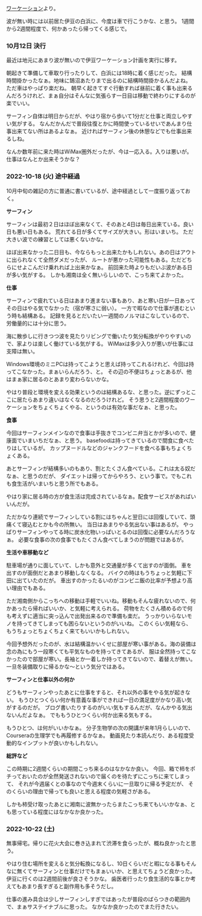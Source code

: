 [ワーケーション](%E3%83%AF%E3%83%BC%E3%82%B1%E3%83%BC%E3%82%B7%E3%83%A7%E3%83%B3)より。

波が無い時には以前居た伊豆の白浜に、今度は車で行こうかな、と思う。
1週間から2週間程度で、何かあったら帰ってくる感じで。

### 10月12日 決行

最近は地元にあまり波が無いので伊豆ワーケーション計画を実行に移す。

朝起きて準備して車取り行ったりして、白浜には18時に着く感じだった。
結構時間掛かったなぁ。地味に鵠沼あたりまで出るのに結構時間掛かるんだよね。
ただ車はやっぱり楽だね。
朝早く起きてすぐ行動すれば昼前に着く事も出来るんだろうけれど、まぁ自分はそんなに気張らす一日目は移動で終わりにするのが楽でいい。

サーフィン自体は明日からだが、やはり宿から歩いて1分だと仕事と両立しやすい気がする。
なんだかんだで普段往復とかに時間使っているせいであんまり仕事出来てない所はあるよなぁ。
近ければサーフィン後の休憩などでも仕事出来るしね。

なんか数年前に来た時はWiMax圏外だったが、今は一応入る。入りは悪いが。
仕事はなんとか出来そうかな？

### 2022-10-18 (火) 途中経過

10月中旬の雑記の方に普通に書いているが、途中経過として一度振り返っておく。

**サーフィン**

サーフィンは最初２日はほぼ出来なくて、そのあと4日は毎日出来ている。良い日も悪い日もある。
荒れてる日が多くてサイズが大きい。形はいまいち。
ただ大きい波での練習としては悪くないかな。

ほぼ出来なかった二日目も、今ならもっと出来たかもしれない。あの日はアウトに出られなくて全然ダメだったが、
ルートが悪かった可能性もある。ただどちらにせよこんだけ乗れれば上出来かなぁ。
前回来た時よりもだいぶ波がある日が多い気がする。
しかも湘南は全く無いらしいので、こっち来てよかった。

**仕事**

サーフィンで疲れている日はあまり進まない事もあり、あと寒い日が一日あってその日はやる気でなかった（宿が寒さに弱い）。
一方で暇なので仕事が進むという時も結構ある。
記録を見るとだいたい一週間のノルマはこなしているので、労働量的には十分に思う。

海に散歩しに行きつつ波を見たりリビングで働いたり気分転換がやりやすいので、家よりは楽しく働けている気がする。
WiMaxは多少入りが悪いが仕事には支障は無い。

Windows環境のミニPCは持ってこようと思えば持ってこれるけれど、今回は持ってこなかった。まぁいらんだろう、と。
その辺の不便はちょっとあるが、他はまぁ家に居るのとあまり変わらないかな。

やはり普段と環境を変える効果というのは結構あるな、と思った。逆にずっとここに居たらあまり違いはなくなるのだろうけれど。
そう思うと2週間程度のワーケーションをちょくちょくやる、というのは有効な事だなぁ、と思った。

**食事**

今回はサーフィンメインなので食事は手抜きでコンビニ弁当とかが多いので、健康面でいまいちだなぁ、と思う。
basefoodは持ってきているので間食に食べたりはしているが。
カップヌードルなどのジャンクフードを食べる事もちょくちょくある。

あとサーフィンが結構多いのもあり、割とたくさん食べている。これは太る奴だなぁ、と思うのだが、
ダイエットは帰ってからやろう、という事で。でもこれも食生活がいまいちと思う所でもある。

やはり家に居る時の方が食生活は完成されているなぁ。配食サービスがあればいいんだが。

ただかなり連続でサーフィンしている割にはちゃんと翌日には回復していて、頭痛くて寝込むとかも今の所無い。
当日はあまりやる気出ない事はあるが。
やっぱりサーフィンやってる時に炭水化物いっぱいとるのは回復に必要なんだろうなぁ。
必要な食事の次の食事でもたくさん食べてしまうのが問題ではあるが。

**生活や車移動など**

駐車場が通りに面していて、しかも意外と交通量が多くて出すのが面倒。
車を出すのが面倒だとあまり移動しなくなる。
バイクの時はもうちょっと気軽に下田に出ていたのだが。
車出すのかったるいのがコンビニ飯の比率が予想より高い理由でもある。

ただ湘南側からこっちへの移動は手軽でいいね。移動もそんな疲れないので、何かあったら帰ればいいか、と気軽に考えられる。
荷物をたくさん積めるので何も考えずに適当に突っ込んで出発出来るので準備も楽だ。
うっかりいらないモノを持ってきてしまっても困らないというのがいいね。
このくらい気軽なら、もうちょっとちょくちょく来てもいいかもしれない。

今回予想外だったのが、水は結構温かいくせに部屋が寒い事がある。海の装備は念の為にもう一段寒くても平気なものを持ってきてあるが、
服は全然持ってこなかったので部屋が寒い。長袖とか一着しか持ってきてないので、着替えが無い。
一旦冬装備取りに帰るかな〜という気分ではある。

**サーフィンと仕事以外の何か**

どうもサーフィンやったあとに仕事をすると、それ以外の事をやる気が起きない。
もうひとつくらい何か有意義な事ができれば一日の満足度がかなり高い気がするのだが。
ブログ書いたりするのがいい気もするんだが、なんかやる気出ないんだよなぁ。
でももうひとつくらい何か出来る気もする。

もうひとつ、は何がいいかなぁ。
分子生物学の次の開講が来年1月らしいので、Courseraの生理学でも再履修するかなぁ。
動画見たり本読んだり、ある程度受動的なインプットが良いかもしれない。

**総評など**

この時期に2週間くらいの期間こっち来るのはなかなか良い。
今回、箱で柿をポチっておいたのが全然発送されないので届くのを待たずにこっちに来てしまって、
それが今週届くとの事なので今週末くらいに一旦取りに帰る予定だが、
そのくらいの理由で帰っても良いと思える程度の気軽さがある。

しかも柿受け取ったあとに湘南に波無かったらまたこっち来てもいいかなぁ、とも思っている程度にはなかなか良かった。

### 2022-10-22 (土)

無事帰宅。帰りに花火大会に巻き込まれて渋滞を食らったが、概ね良かったと思う。

やはり住む場所を変えると気分転換になるし、10日くらいだと暇になる事もそんなに無くてサーフィンと仕事だけでもまぁいいか、と思えてちょうど良かった。
伊豆に行くのは2週間前後が良さそうかな。
歯医者行ったり食生活的な事とか考えてもあまり長すぎると副作用も多そうだし。

仕事の進み具合は少しサーフィンしすぎではあったが普段のばらつきの範囲内で、まぁサステイナブルに思った。
なかなか良かったのでまた行きたい。